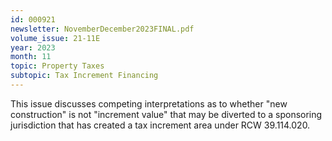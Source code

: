 ```yaml
---
id: 000921
newsletter: NovemberDecember2023FINAL.pdf
volume_issue: 21-11E
year: 2023
month: 11
topic: Property Taxes
subtopic: Tax Increment Financing
---
```


This issue discusses competing interpretations as to whether "new construction" is not "increment value" that may be diverted to a sponsoring jurisdiction that has created a tax increment area under RCW 39.114.020.